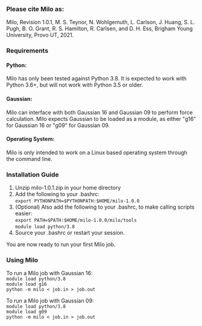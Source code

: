 ### Please cite Milo as:
Milo, Revision 1.0.1, M. S. Teynor, N. Wohlgemuth, L. Carlson, J. Huang, S. L. Pugh, B. O. Grant, R. S. Hamilton, R. Carlsen, and D. H. Ess, Brigham Young University, Provo UT, 2021.

### Requirements
#### Python:
Milo has only been tested against Python 3.8. It is expected to work with Python 3.6+, but will not work with Python 3.5 or older.

#### Gaussian:
Milo can interface with both Gaussian 16 and Gaussian 09 to perform force calculation. Milo expects Gaussian to be loaded as a module, as either "g16" for Gaussian 16 or "g09" for Gaussian 09.

#### Operating System:
Milo is only intended to work on a Linux based operating system through the command line.

### Installation Guide
1. Unzip milo-1.0.1.zip in your home directory  
2. Add the following to your .bashrc:  
  `export PYTHONPATH=$PYTHONPATH:$HOME/milo-1.0.0`  
3. (Optional) Also add the following to your .bashrc, to make calling scripts easier:  
	`export PATH=$PATH:$HOME/milo-1.0.0/milo/tools`  
	`module load python/3.8`  
4. Source your .bashrc or restart your session.  

You are now ready to run your first Milo job.  

### Using Milo
To run a Milo job with Gaussian 16:  
	`module load python/3.8`  
	`module load g16`  
	`python -m milo < job.in > job.out`  

To run a Milo job with Gaussian 09:  
	`module load python/3.8`  
	`module load g09`  
	`python -m milo < job.in > job.out`  
